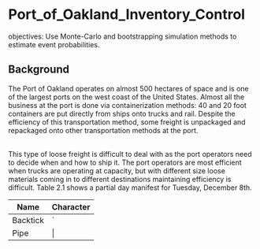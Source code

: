 # Port_of_Oakland_Inventory_Control

objectives: Use Monte-Carlo and bootstrapping simulation methods to estimate event probabilities. <br>

## Background
The Port of Oakland operates on almost 500 hectares of space and is one of the largest ports on the west coast of the United States. Almost all the business at the port is done via containerization methods: 40 and 20 foot containers are put directly from ships onto trucks and rail. Despite the efficiency of this transportation method, some freight is unpackaged and repackaged onto other transportation methods at the port. <br>
<br>

This type of loose freight is difficult to deal with as the port operators need to decide when and how to ship it. The port operators are most efficient when trucks are operating at capacity, but with different size loose materials coming in to different destinations maintaining efficiency is difficult.  Table 2.1 shows a partial day manifest for Tuesday, December 8th. <br>

| Name     | Character |
| ---      | ---       |
| Backtick | `         |
| Pipe     | \|        |
